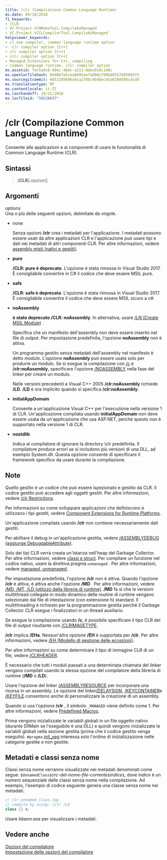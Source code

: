 ```yaml
---
title: /clr (Compilazione Common Language Runtime)
ms.date: 09/18/2018
f1_keywords:
- /CLR
- VC.Project.VCNMakeTool.CompileAsManaged
- VC.Project.VCCLCompilerTool.CompileAsManaged
helpviewer_keywords:
- cl.exe compiler, common language runtime option
- -clr compiler option [C++]
- clr compiler option [C++]
- /clr compiler option [C++]
- Managed Extensions for C++, compiling
- common language runtime, /clr compiler option
ms.assetid: fec5a8c0-40ec-484c-a213-8dec918c1d6c
ms.openlocfilehash: 9e9867e5cea8d45aefa0901798b86557b05693f5
ms.sourcegitcommit: 6052185696adca270bc9bdbec45a626dd89cdcdd
ms.translationtype: MT
ms.contentlocale: it-IT
ms.lasthandoff: 10/31/2018
ms.locfileid: "50528037"
---
```

# <a name="clr-common-language-runtime-compilation"></a>/clr (Compilazione Common Language Runtime)

Consente alle applicazioni e ai componenti di usare le funzionalità di Common Language Runtime (CLR).

## <a name="syntax"></a>Sintassi

> **/CLR**[**:**_opzioni_]

## <a name="arguments"></a>Argomenti

*options*<br/>
Una o più delle seguenti opzioni, delimitate da virgole.

- none

   Senza opzioni **/clr** crea i metadati per l'applicazione. I metadati possono essere usati da altre applicazioni CLR e l'applicazione può usare tipi e dati nei metadati di altri componenti CLR. Per altre informazioni, vedere [assembly misti (nativi e gestiti)](../../dotnet/mixed-native-and-managed-assemblies.md).

- **pure**

   **/CLR: pure è deprecato**. L'opzione è stata rimossa in Visual Studio 2017. È consigliabile convertire in C# il codice che deve essere MSIL pure.

- **safe**

   **/CLR: safe è deprecata**. L'opzione è stata rimossa in Visual Studio 2017. È consigliabile convertire il codice che deve essere MSIL sicuro a c#.

- **noAssembly**

   **è stato deprecato /CLR: noAssembly**. In alternativa, usare [/LN (Create MSIL Module)](../../build/reference/ln-create-msil-module.md) .

   Specifica che un manifesto dell'assembly non deve essere inserito nel file di output. Per impostazione predefinita, l'opzione **noAssembly** non è attiva.

   Un programma gestito senza metadati dell'assembly nel manifesto è detto *modulo*. L'opzione **noAssembly** può essere usata solo per produrre un modulo. Se si esegue la compilazione con [/c](../../build/reference/c-compile-without-linking.md) e **/clr:noAssembly**, specificare l'opzione [/NOASSEMBLY](../../build/reference/noassembly-create-a-msil-module.md) nella fase del linker per creare un modulo.

   Nelle versioni precedenti a Visual C++ 2005 **/clr:noAssembly** richiede **/LD**. **/LD** è ora implicito quando si specifica **/clr:noAssembly**.

- **initialAppDomain**

   Consente a un'applicazione Visual C++ per l'esecuzione nella versione 1 di CLR.  Un'applicazione compilata usando **initialAppDomain** non deve essere usata da un'applicazione che usa ASP.NET, perché questo non è supportato nella versione 1 di CLR.

- **nostdlib**

   Indica al compilatore di ignorare la directory \clr predefinita. Il compilatore produce errori se si includono più versioni di una DLL, ad esempio System.dll. Questa opzione consente di specificare il framework specifico da usare durante la compilazione.

## <a name="remarks"></a>Note

Quello gestito è un codice che può essere ispezionato e gestito da CLR. Il codice gestito può accedere agli oggetti gestiti. Per altre informazioni, vedere [/clr Restrictions](../../build/reference/clr-restrictions.md).

Per informazioni su come sviluppare applicazioni che definiscono e utilizzano i tipi gestiti, vedere [Component Extensions for Runtime Platforms](../../windows/component-extensions-for-runtime-platforms.md).

Un'applicazione compilata usando **/clr** non contiene necessariamente dati gestiti.

Per abilitare il debug in un'applicazione gestita, vedere [/ASSEMBLYDEBUG (aggiunge DebuggableAttribute)](../../build/reference/assemblydebug-add-debuggableattribute.md).

Solo dei tipi CLR verrà creata un'istanza nell'heap del Garbage Collector. Per altre informazioni, vedere [classi e struct](../../windows/classes-and-structs-cpp-component-extensions.md). Per compilare un funzione nel codice nativo, usare la direttiva pragma `unmanaged` . Per altre informazioni, vedere [managed, unmanaged](../../preprocessor/managed-unmanaged.md).

Per impostazione predefinita, l'opzione **/clr** non è attiva. Quando l'opzione **/clr** è attiva, è attiva anche l'opzione **/MD** . Per altre informazioni, vedere [/MD, /MT, /LD (utilizzo della libreria di runtime)](../../build/reference/md-mt-ld-use-run-time-library.md). **/MD** fa sì che le versioni multithread collegate in modo dinamico delle routine di runtime vengano selezionate dai file di intestazione (con estensione h) standard. Il multithreading è richiesto per la programmazione gestita perché il Garbage Collector CLR esegue i finalizzatori in un thread ausiliario.

Se esegue la compilazione usando **/c**, è possibile specificare il tipo CLR del file di output risultante con [/CLRIMAGETYPE](../../build/reference/clrimagetype-specify-type-of-clr-image.md).

**/clr** implica **/EHa**. Nessun'altra opzione **/EH** è supportata per **/clr**. Per altre informazioni, vedere [/EH (Modello di gestione delle eccezioni)](../../build/reference/eh-exception-handling-model.md).

Per altre informazioni su come determinare il tipo di immagine CLR di un file, vedere [/CLRHEADER](../../build/reference/clrheader.md).

È necessario che tutti i moduli passati a una determinata chiamata del linker vengano compilati usando la stessa opzione del compilatore della libreria di runtime (**/MD** o **/LD**).

Usare l'opzione del linker [/ASSEMBLYRESOURCE](../../build/reference/assemblyresource-embed-a-managed-resource.md) per incorporare una risorsa in un assembly. Le opzione del linker[/DELAYSIGN](../../build/reference/delaysign-partially-sign-an-assembly.md), [/KEYCONTAINER](../../build/reference/keycontainer-specify-a-key-container-to-sign-an-assembly.md)e [/KEYFILE](../../build/reference/keyfile-specify-key-or-key-pair-to-sign-an-assembly.md) consentono anche di personalizzare la creazione di un assembly.

Quando si usa l'opzione **/clr** , il simbolo `_MANAGED` viene definito come 1. Per altre informazioni, vedere [Predefined Macros](../../preprocessor/predefined-macros.md).

Prima vengono inizializzate le variabili globali in un file oggetto nativo (durante DllMain se l'eseguibile è una DLL) e quindi vengono inizializzate le variabili globali nella sezione gestita (prima che il codice gestito venga eseguito). `#pragma` [init_seg](../../preprocessor/init-seg.md) interessa solo l'ordine di inizializzazione nelle categorie gestite e non gestite.

## <a name="metadata-and-unnamed-classes"></a>Metadati e classi senza nome

Classi senza nome verranno visualizzate nei metadati denominati come segue: `$UnnamedClass$`*crc-del-nome-file-corrente*`$`*indice*`$`, dove *indice* è un numero sequenziale delle classi senza nome nella compilazione. Ad esempio, l'esempio di codice seguente genera una classe senza nome nei metadati.

```cpp
// clr_unnamed_class.cpp
// compile by using: /clr /LD
class {} x;
```

Usare ildasm.exe per visualizzare i metadati.

## <a name="see-also"></a>Vedere anche

[Opzioni del compilatore](../../build/reference/compiler-options.md)<br/>
[Impostazione delle opzioni del compilatore](../../build/reference/setting-compiler-options.md)